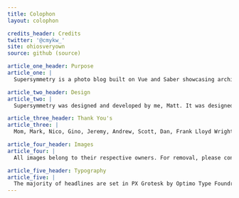 ```yaml
---
title: Colophon
layout: colophon

credits_header: Credits
twitter: '@cmykw_'
site: ohiosveryown
source: github (source)

article_one_header: Purpose
article_one: |
  Supersymmetry is a photo blog built on Vue and Saber showcasing architecture, interior design and structural engineering – basically spaces. The site is best viewed in Safari, Chrome or Firefox.

article_two_header: Design
article_two: |
  Supersymmetry was designed and developed by me, Matt. It was designed in Sketch and developed in VS Code.

article_three_header: Thank You's
article_three: |
  Mom, Mark, Nico, Gino, Jeremy, Andrew, Scott, Dan, Frank Lloyd Wright, Zaha Hadid and plenty of others.

article_four_header: Images
article_four: |
  All images belong to their respective owners. For removal, please contact me at matt@ohiosveryown.co.

article_five_header: Typography
article_five: |
  The majority of headlines are set in PX Grotesk by Optimo Type Foundry. Body and subtitle styles are set in BW Gradual by Branding With Type.
---
```

